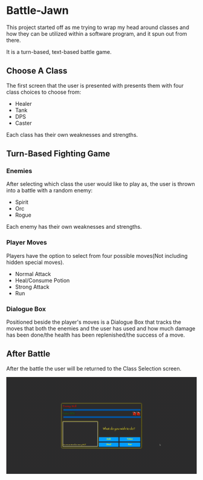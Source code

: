 # Battle-Jawn

This project started off as me trying to wrap my head  around classes and how they can be utilized within a software program, and it spun out from there.

It is a turn-based, text-based battle game. 

## Choose A Class

The first screen that the user is presented with presents them with four class choices to choose from:

- Healer
- Tank
- DPS
- Caster

Each class has their own weaknesses and strengths. 

## Turn-Based Fighting Game

### Enemies

After selecting which class the user would like to play as, the user is thrown into a battle with a random enemy:

- Spirit
- Orc
- Rogue

Each enemy has their own weaknesses and strengths. 

### Player Moves

Players have the option to select from four possible moves(Not including hidden special moves).

- Normal Attack
- Heal/Consume Potion
- Strong Attack
- Run

### Dialogue Box

Positioned beside the player's moves is a Dialogue Box that tracks the moves that both the enemies and the user has used and how much damage has been done/the health has been replenished/the success of a move.

## After Battle

After the battle the user will be returned to the Class Selection screen.

![](https://github.com/NinaEmiko/battle-jawn/blob/main/battle-jawn-user-experience.gif)
